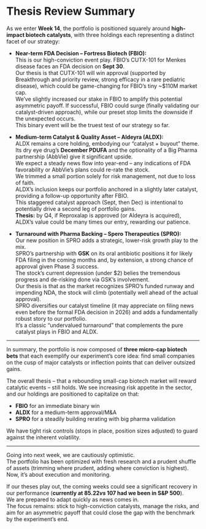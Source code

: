 # Thesis Review Summary

As we enter **Week 14**, the portfolio is positioned squarely around **high-impact biotech catalysts**, with three holdings each representing a distinct facet of our strategy:

- **Near-term FDA Decision – Fortress Biotech (FBIO):**  
  This is our high-conviction event play. FBIO’s CUTX-101 for Menkes disease faces an FDA decision on **Sept 30**.  
  Our thesis is that CUTX-101 will win approval (supported by Breakthrough and priority review, strong efficacy in a rare pediatric disease), which could be game-changing for FBIO’s tiny ~$110M market cap.  
  We’ve slightly increased our stake in FBIO to amplify this potential asymmetric payoff. If successful, FBIO could surge (finally validating our catalyst-driven approach), while our preset stop limits the downside if the unexpected occurs.  
  This binary event will be the truest test of our strategy so far.

- **Medium-term Catalyst & Quality Asset – Aldeyra (ALDX):**  
  ALDX remains a core holding, embodying our “catalyst + buyout” theme.  
  Its dry eye drug’s **December PDUFA** and the optionality of a Big Pharma partnership (AbbVie) give it significant upside.  
  We expect a steady news flow into year-end – any indications of FDA favorability or AbbVie’s plans could re-rate the stock.  
  We trimmed a small portion solely for risk management, not due to loss of faith.  
  ALDX’s inclusion keeps our portfolio anchored in a slightly later catalyst, providing a follow-up opportunity after FBIO.  
  This staggered catalyst approach (Sept, then Dec) is intentional to potentially drive a second leg of portfolio gains.  
  **Thesis:** by Q4, if Reproxalap is approved (or Aldeyra is acquired), ALDX’s value could be many times our entry, rewarding our patience.

- **Turnaround with Pharma Backing – Spero Therapeutics (SPRO):**  
  Our new position in SPRO adds a strategic, lower-risk growth play to the mix.  
  SPRO’s partnership with **GSK** on its oral antibiotic positions it for likely FDA filing in the coming months and, by extension, a strong chance of approval given Phase 3 success.  
  The stock’s current depression (under $2) belies the tremendous progress and de-risking done via GSK’s involvement.  
  Our thesis is that as the market recognizes SPRO’s funded runway and impending NDA, the stock will climb (potentially well ahead of the actual approval).  
  SPRO diversifies our catalyst timeline (it may appreciate on filing news even before the formal FDA decision in 2026) and adds a fundamentally robust story to our portfolio.  
  It’s a classic “undervalued turnaround” that complements the pure catalyst plays in FBIO and ALDX.

---

In summary, the portfolio is now composed of **three micro-cap biotech bets** that each exemplify our experiment’s core idea: find small companies on the cusp of major catalysts or inflection points that can deliver outsized gains.  

The overall thesis – that a rebounding small-cap biotech market will reward catalytic events – still holds. We see increasing risk appetite in the sector, and our holdings are positioned to capitalize on that:  

- **FBIO** for an immediate binary win  
- **ALDX** for a medium-term approval/M&A  
- **SPRO** for a steadily building rerating with big pharma validation  

We have tight risk controls (stops in place, position sizes adjusted) to guard against the inherent volatility.

---

Going into next week, we are cautiously optimistic.  
The portfolio has been optimized with fresh research and a prudent shuffle of assets (trimming where prudent, adding where conviction is highest).  
Now, it’s about execution and monitoring.  

If our theses play out, the coming weeks could see a significant recovery in our performance (**currently at $85.22 vs ~$107 had we been in S&P 500**).  
We are prepared to adapt quickly as news comes in.  
The focus remains: stick to high-conviction catalysts, manage the risks, and aim for an asymmetric payoff that could close the gap with the benchmark by the experiment’s end.
